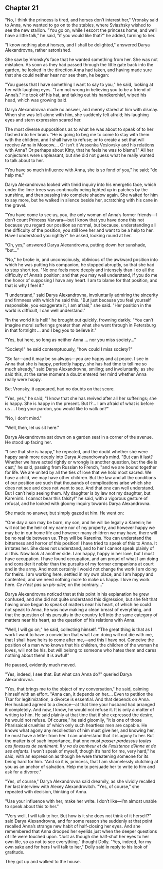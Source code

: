 ## Chapter 21


"No, I think the princess is tired, and horses don’t interest her,"
Vronsky said to Anna, who wanted to go on to the stables, where
Sviazhsky wished to see the new stallion. "You go on, while I escort the
princess home, and we’ll have a little talk," he said, "if you would
like that?" he added, turning to her.

"I know nothing about horses, and I shall be delighted," answered Darya
Alexandrovna, rather astonished.

She saw by Vronsky’s face that he wanted something from her. She was not
mistaken. As soon as they had passed through the little gate back into
the garden, he looked in the direction Anna had taken, and having made
sure that she could neither hear nor see them, he began:

"You guess that I have something I want to say to you," he said, looking
at her with laughing eyes. "I am not wrong in believing you to be a
friend of Anna’s." He took off his hat, and taking out his handkerchief,
wiped his head, which was growing bald.

Darya Alexandrovna made no answer, and merely stared at him with dismay.
When she was left alone with him, she suddenly felt afraid; his laughing
eyes and stern expression scared her.

The most diverse suppositions as to what he was about to speak of to her
flashed into her brain. "He is going to beg me to come to stay with them
with the children, and I shall have to refuse; or to create a set that
will receive Anna in Moscow.... Or isn’t it Vassenka Veslovsky and his
relations with Anna? Or perhaps about Kitty, that he feels he was to
blame?" All her conjectures were unpleasant, but she did not guess what
he really wanted to talk about to her.

"You have so much influence with Anna, she is so fond of you," he said;
"do help me."

Darya Alexandrovna looked with timid inquiry into his energetic face,
which under the lime-trees was continually being lighted up in patches
by the sunshine, and then passing into complete shadow again. She waited
for him to say more, but he walked in silence beside her, scratching
with his cane in the gravel.

"You have come to see us, you, the only woman of Anna’s former friends—I
don’t count Princess Varvara—but I know that you have done this not
because you regard our position as normal, but because, understanding
all the difficulty of the position, you still love her and want to be a
help to her. Have I understood you rightly?" he asked, looking round at
her.

"Oh, yes," answered Darya Alexandrovna, putting down her sunshade,
"but..."

"No," he broke in, and unconsciously, oblivious of the awkward position
into which he was putting his companion, he stopped abruptly, so that
she had to stop short too. "No one feels more deeply and intensely than
I do all the difficulty of Anna’s position; and that you may well
understand, if you do me the honor of supposing I have any heart. I am
to blame for that position, and that is why I feel it."

"I understand," said Darya Alexandrovna, involuntarily admiring the
sincerity and firmness with which he said this. "But just because you
feel yourself responsible, you exaggerate it, I am afraid," she said.
"Her position in the world is difficult, I can well understand."

"In the world it is hell!" he brought out quickly, frowning darkly. "You
can’t imagine moral sufferings greater than what she went through in
Petersburg in that fortnight ... and I beg you to believe it."

"Yes, but here, so long as neither Anna ... nor you miss society..."

"Society!" he said contemptuously, "how could I miss society?"

"So far—and it may be so always—you are happy and at peace. I see in
Anna that she is happy, perfectly happy, she has had time to tell me so
much already," said Darya Alexandrovna, smiling; and involuntarily, as
she said this, at the same moment a doubt entered her mind whether Anna
really were happy.

But Vronsky, it appeared, had no doubts on that score.

"Yes, yes," he said, "I know that she has revived after all her
sufferings; she is happy. She is happy in the present. But I?... I am
afraid of what is before us ... I beg your pardon, you would like to
walk on?"

"No, I don’t mind."

"Well, then, let us sit here."

Darya Alexandrovna sat down on a garden seat in a corner of the avenue.
He stood up facing her.

"I see that she is happy," he repeated, and the doubt whether she were
happy sank more deeply into Darya Alexandrovna’s mind. "But can it last?
Whether we have acted rightly or wrongly is another question, but the
die is cast," he said, passing from Russian to French, "and we are bound
together for life. We are united by all the ties of love that we hold
most sacred. We have a child, we may have other children. But the law
and all the conditions of our position are such that thousands of
complications arise which she does not see and does not want to see. And
that one can well understand. But I can’t help seeing them. My daughter
is by law not my daughter, but Karenin’s. I cannot bear this falsity!"
he said, with a vigorous gesture of refusal, and he looked with gloomy
inquiry towards Darya Alexandrovna.

She made no answer, but simply gazed at him. He went on:

"One day a son may be born, my son, and he will be legally a Karenin; he
will not be the heir of my name nor of my property, and however happy we
may be in our home life and however many children we may have, there
will be no real tie between us. They will be Karenins. You can
understand the bitterness and horror of this position! I have tried to
speak of this to Anna. It irritates her. She does not understand, and to
her I cannot speak plainly of all this. Now look at another side. I am
happy, happy in her love, but I must have occupation. I have found
occupation, and am proud of what I am doing and consider it nobler than
the pursuits of my former companions at court and in the army. And most
certainly I would not change the work I am doing for theirs. I am
working here, settled in my own place, and I am happy and contented, and
we need nothing more to make us happy. I love my work here. _Ce n’est
pas un pis-aller,_ on the contrary..."

Darya Alexandrovna noticed that at this point in his explanation he grew
confused, and she did not quite understand this digression, but she felt
that having once begun to speak of matters near his heart, of which he
could not speak to Anna, he was now making a clean breast of everything,
and that the question of his pursuits in the country fell into the same
category of matters near his heart, as the question of his relations
with Anna.

"Well, I will go on," he said, collecting himself. "The great thing is
that as I work I want to have a conviction that what I am doing will not
die with me, that I shall have heirs to come after me,—and this I have
not. Conceive the position of a man who knows that his children, the
children of the woman he loves, will not be his, but will belong to
someone who hates them and cares nothing about them! It is awful!"

He paused, evidently much moved.

"Yes, indeed, I see that. But what can Anna do?" queried Darya
Alexandrovna.

"Yes, that brings me to the object of my conversation," he said, calming
himself with an effort. "Anna can, it depends on her.... Even to
petition the Tsar for legitimization, a divorce is essential. And that
depends on Anna. Her husband agreed to a divorce—at that time your
husband had arranged it completely. And now, I know, he would not refuse
it. It is only a matter of writing to him. He said plainly at that time
that if she expressed the desire, he would not refuse. Of course," he
said gloomily, "it is one of those Pharisaical cruelties of which only
such heartless men are capable. He knows what agony any recollection of
him must give her, and knowing her, he must have a letter from her. I
can understand that it is agony to her. But the matter is of such
importance, that one must _passer pardessus toutes ces finesses de
sentiment. Il y va du bonheur et de l’existence d’Anne et de ses
enfants._ I won’t speak of myself, though it’s hard for me, very hard,"
he said, with an expression as though he were threatening someone for
its being hard for him. "And so it is, princess, that I am shamelessly
clutching at you as an anchor of salvation. Help me to persuade her to
write to him and ask for a divorce."

"Yes, of course," Darya Alexandrovna said dreamily, as she vividly
recalled her last interview with Alexey Alexandrovitch. "Yes, of
course," she repeated with decision, thinking of Anna.

"Use your influence with her, make her write. I don’t like—I’m almost
unable to speak about this to her."

"Very well, I will talk to her. But how is it she does not think of it
herself?" said Darya Alexandrovna, and for some reason she suddenly at
that point recalled Anna’s strange new habit of half-closing her eyes.
And she remembered that Anna drooped her eyelids just when the deeper
questions of life were touched upon. "Just as though she half-shut her
eyes to her own life, so as not to see everything," thought Dolly. "Yes,
indeed, for my own sake and for hers I will talk to her," Dolly said in
reply to his look of gratitude.

They got up and walked to the house.



